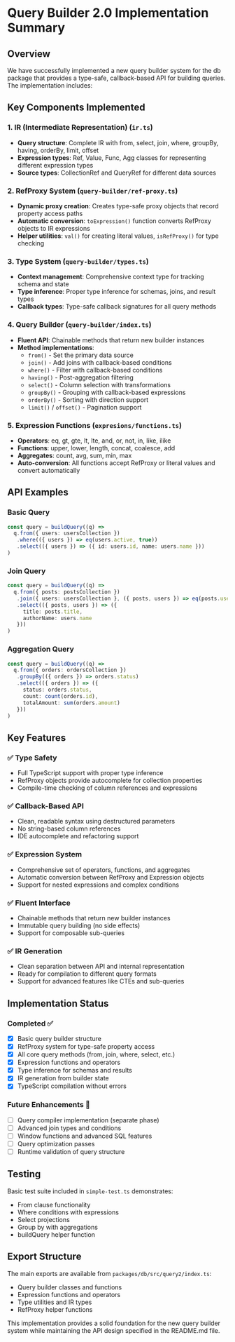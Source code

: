 # Query Builder 2.0 Implementation Summary

## Overview

We have successfully implemented a new query builder system for the db package that provides a type-safe, callback-based API for building queries. The implementation includes:

## Key Components Implemented

### 1. **IR (Intermediate Representation)** (`ir.ts`)
- **Query structure**: Complete IR with from, select, join, where, groupBy, having, orderBy, limit, offset
- **Expression types**: Ref, Value, Func, Agg classes for representing different expression types
- **Source types**: CollectionRef and QueryRef for different data sources

### 2. **RefProxy System** (`query-builder/ref-proxy.ts`)
- **Dynamic proxy creation**: Creates type-safe proxy objects that record property access paths
- **Automatic conversion**: `toExpression()` function converts RefProxy objects to IR expressions
- **Helper utilities**: `val()` for creating literal values, `isRefProxy()` for type checking

### 3. **Type System** (`query-builder/types.ts`)
- **Context management**: Comprehensive context type for tracking schema and state
- **Type inference**: Proper type inference for schemas, joins, and result types
- **Callback types**: Type-safe callback signatures for all query methods

### 4. **Query Builder** (`query-builder/index.ts`)
- **Fluent API**: Chainable methods that return new builder instances
- **Method implementations**:
  - `from()` - Set the primary data source
  - `join()` - Add joins with callback-based conditions
  - `where()` - Filter with callback-based conditions
  - `having()` - Post-aggregation filtering
  - `select()` - Column selection with transformations
  - `groupBy()` - Grouping with callback-based expressions
  - `orderBy()` - Sorting with direction support
  - `limit()` / `offset()` - Pagination support

### 5. **Expression Functions** (`expresions/functions.ts`)
- **Operators**: eq, gt, gte, lt, lte, and, or, not, in, like, ilike
- **Functions**: upper, lower, length, concat, coalesce, add
- **Aggregates**: count, avg, sum, min, max
- **Auto-conversion**: All functions accept RefProxy or literal values and convert automatically

## API Examples

### Basic Query
```ts
const query = buildQuery((q) =>
  q.from({ users: usersCollection })
   .where(({ users }) => eq(users.active, true))
   .select(({ users }) => ({ id: users.id, name: users.name }))
)
```

### Join Query
```ts
const query = buildQuery((q) =>
  q.from({ posts: postsCollection })
   .join({ users: usersCollection }, ({ posts, users }) => eq(posts.userId, users.id))
   .select(({ posts, users }) => ({
     title: posts.title,
     authorName: users.name
   }))
)
```

### Aggregation Query
```ts
const query = buildQuery((q) =>
  q.from({ orders: ordersCollection })
   .groupBy(({ orders }) => orders.status)
   .select(({ orders }) => ({
     status: orders.status,
     count: count(orders.id),
     totalAmount: sum(orders.amount)
   }))
)
```

## Key Features

### ✅ **Type Safety**
- Full TypeScript support with proper type inference
- RefProxy objects provide autocomplete for collection properties
- Compile-time checking of column references and expressions

### ✅ **Callback-Based API**
- Clean, readable syntax using destructured parameters
- No string-based column references
- IDE autocomplete and refactoring support

### ✅ **Expression System**
- Comprehensive set of operators, functions, and aggregates
- Automatic conversion between RefProxy and Expression objects
- Support for nested expressions and complex conditions

### ✅ **Fluent Interface**
- Chainable methods that return new builder instances
- Immutable query building (no side effects)
- Support for composable sub-queries

### ✅ **IR Generation**
- Clean separation between API and internal representation
- Ready for compilation to different query formats
- Support for advanced features like CTEs and sub-queries

## Implementation Status

### Completed ✅
- [x] Basic query builder structure
- [x] RefProxy system for type-safe property access
- [x] All core query methods (from, join, where, select, etc.)
- [x] Expression functions and operators
- [x] Type inference for schemas and results
- [x] IR generation from builder state
- [x] TypeScript compilation without errors

### Future Enhancements 🔮
- [ ] Query compiler implementation (separate phase)
- [ ] Advanced join types and conditions
- [ ] Window functions and advanced SQL features
- [ ] Query optimization passes
- [ ] Runtime validation of query structure

## Testing

Basic test suite included in `simple-test.ts` demonstrates:
- From clause functionality
- Where conditions with expressions
- Select projections
- Group by with aggregations
- buildQuery helper function

## Export Structure

The main exports are available from `packages/db/src/query2/index.ts`:
- Query builder classes and functions
- Expression functions and operators  
- Type utilities and IR types
- RefProxy helper functions

This implementation provides a solid foundation for the new query builder system while maintaining the API design specified in the README.md file. 